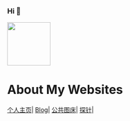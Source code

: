 ### Hi 👋

<a href="https://github.com/BlueSkyXN"><img src="https://ae01.alicdn.com/kf/U86be0ebc85004924a57b3f81c8091f51Y.jpg" width=100 height=100 /></a>

# About My Websites
<a href="https://000714.xyz">个人主页</a>|
<a href="https://www.blueskyxn.com">Blog</a>|
<a href="https://img.blueskyxn.com">公共图床</a>|
<a href="https://status.blueskyxn.com">探针</a>|
